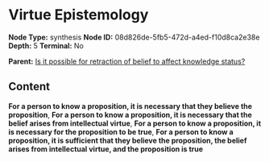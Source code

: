 # Virtue Epistemology

**Node Type:** synthesis
**Node ID:** 08d826de-5fb5-472d-a4ed-f10d8ca2e38e
**Depth:** 5
**Terminal:** No

**Parent:** [Is it possible for retraction of belief to affect knowledge status?](is-it-possible-for-retraction-of-belief-to-affect-knowledge-status-antithesis-eb9cb721-45f7-4b04-b31c-7c125a4973b0.md)

## Content

**For a person to know a proposition, it is necessary that they believe the proposition**, **For a person to know a proposition, it is necessary that the belief arises from intellectual virtue**, **For a person to know a proposition, it is necessary for the proposition to be true**, **For a person to know a proposition, it is sufficient that they believe the proposition, the belief arises from intellectual virtue, and the proposition is true**
